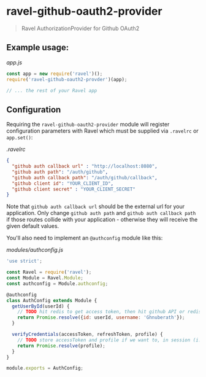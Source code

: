 # ravel-github-oauth2-provider

> Ravel AuthorizationProvider for Github OAuth2

## Example usage:

*app.js*
```javascript
const app = new require('ravel')();
require('ravel-github-oauth2-provder')(app);

// ... the rest of your Ravel app
```

## Configuration

Requiring the `ravel-github-oauth2-provider` module will register configuration parameters with Ravel which must be supplied via `.ravelrc` or `app.set()`:

*.ravelrc*
```json
{
  "github auth callback url" : "http://localhost:8080",
  "github auth path": "/auth/github",
  "github auth callback path": "/auth/github/callback",
  "github client id": "YOUR_CLIENT_ID",
  "github client secret" : "YOUR_CLIENT_SECRET"  
}
```

Note that `github auth callback url` should be the external url for your application. Only change `github auth path` and `github auth callback path` if those routes collide with your application - otherwise they will receive the given default values.

You'll also need to implement an `@authconfig` module like this:

*modules/authconfig.js*
```js
'use strict';

const Ravel = require('ravel');
const Module = Ravel.Module;
const authconfig = Module.authconfig;

@authconfig
class AuthConfig extends Module {
  getUserById(userId) {
    // TODO hit redis to get access token, then hit github API or redis to get profile object.
    return Promise.resolve({id: userId, username: 'Ghnuberath'});
  }

  verifyCredentials(accessToken, refreshToken, profile) {
    // TODO store accessToken and profile if we want to, in session (i.e. redis)
    return Promise.resolve(profile);
  }
}

module.exports = AuthConfig;
```
